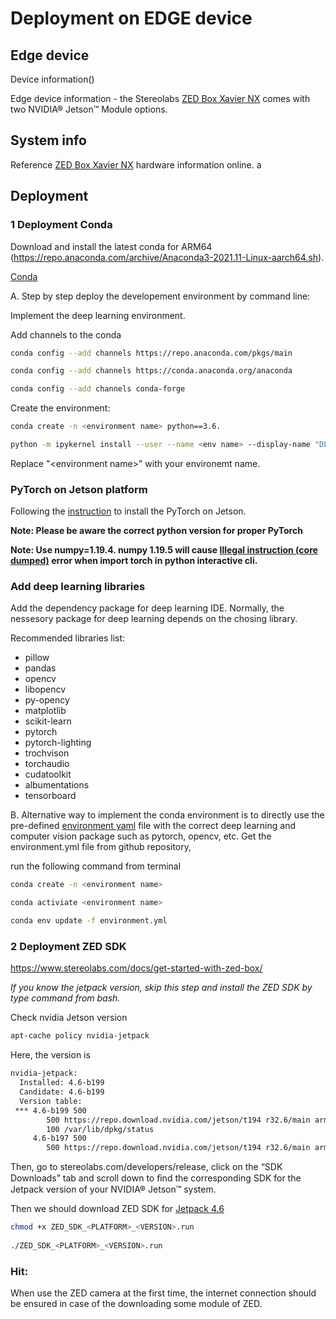 # Deployment on EDGE device

## Edge device

Device information()


Edge device information - the Stereolabs [ZED Box Xavier NX](https://www.stereolabs.com/zed-box/) comes with two NVIDIA® Jetson™ Module options. 


## System info

Reference [ZED Box Xavier NX](https://www.stereolabs.com/zed-box/) hardware information online.
a

## Deployment 

### 1 Deployment Conda 

Download and install the latest conda for ARM64 (https://repo.anaconda.com/archive/Anaconda3-2021.11-Linux-aarch64.sh).

[Conda](https://docs.conda.io/projects/conda/en/latest/user-guide/install/linux.html)

A. Step by step deploy the developement environment by command line:

Implement the deep learning environment.

Add channels to the conda
```sh
conda config --add channels https://repo.anaconda.com/pkgs/main

conda config --add channels https://conda.anaconda.org/anaconda

conda config --add channels conda-forge

```

Create the environment:
```sh
conda create -n <environment name> python==3.6.

python -m ipykernel install --user --name <env name> --display-name "DL"
```

Replace "\<environment name>" with your environemt name.

### PyTorch on Jetson platform

Following the [instruction](https://forums.developer.nvidia.com/t/pytorch-for-jetson-version-1-10-now-available/72048) to install the PyTorch on Jetson.

**Note: Please be aware the correct python version for proper PyTorch**

**Note: Use numpy=1.19.4. numpy 1.19.5 will cause [Illegal instruction (core dumped)](https://forums.developer.nvidia.com/t/illegal-instruction-core-dumped/165488) error when import torch in python interactive cli.**


### Add deep learning libraries

Add the dependency package for deep learning IDE. Normally, the nessesory package for deep learning depends on the chosing library. 

Recommended libraries list:

- pillow
- pandas
- opencv
- libopencv
- py-opency
- matplotlib
- scikit-learn
- pytorch
- pytorch-lighting
- trochvison
- torchaudio
- cudatoolkit
- albumentations
- tensorboard

B. Alternative way to implement the conda environment is to directly use the pre-defined [environment yaml](../environment.yml) file with the correct deep learning and computer vision package such as pytorch, opencv, etc. 
Get the environment.yml file from github repository,

run the following command from terminal
```sh
conda create -n <environment name>

conda activiate <environment name>

conda env update -f environment.yml    
```


### 2 Deployment ZED SDK

https://www.stereolabs.com/docs/get-started-with-zed-box/

*If you know the jetpack version, skip this step and install the ZED SDK by type command from bash.*

Check nvidia Jetson version

```sh
apt-cache policy nvidia-jetpack
```

Here, the version is 

```sh
nvidia-jetpack:
  Installed: 4.6-b199
  Candidate: 4.6-b199
  Version table:
 *** 4.6-b199 500
        500 https://repo.download.nvidia.com/jetson/t194 r32.6/main arm64 Packages
        100 /var/lib/dpkg/status
     4.6-b197 500
        500 https://repo.download.nvidia.com/jetson/t194 r32.6/main arm64 Packages

```


Then, go to stereolabs.com/developers/release, click on the “SDK Downloads” tab and scroll down to ﬁnd the corresponding SDK for the Jetpack version of your NVIDIA® Jetson™ system.

Then we should download ZED SDK for [Jetpack 4.6](https://download.stereolabs.com/zedsdk/3.6/jp46/jetsons)

```sh
chmod +x ZED_SDK_<PLATFORM>_<VERSION>.run
    
./ZED_SDK_<PLATFORM>_<VERSION>.run
```



### Hit:
  When use the ZED camera at the first time, the internet connection should be ensured in case of the downloading some module of ZED.



